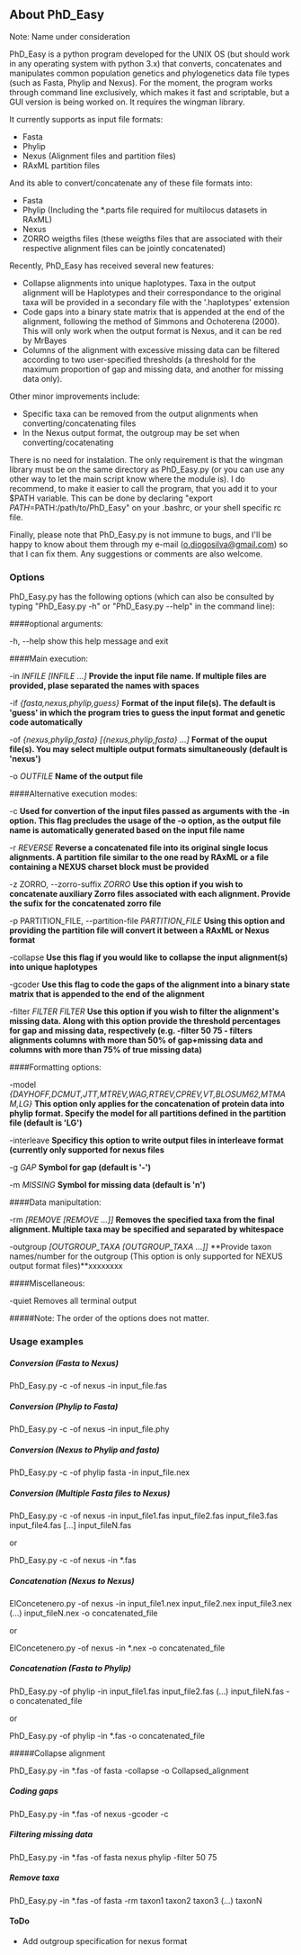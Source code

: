 ## About PhD_Easy

Note: Name under consideration

PhD_Easy is a python program developed for the UNIX OS (but should work in any operating system with python 3.x) that converts, concatenates and manipulates common population genetics and phylogenetics data file types (such as Fasta, Phylip and Nexus). For the moment, the program works through command line exclusively, which makes it fast and scriptable, but a GUI version is being worked on. It requires the wingman library.

It currently supports as input file formats:

- Fasta
- Phylip
- Nexus (Alignment files and partition files)
- RAxML partition files

And its able to convert/concatenate any of these file formats into:

- Fasta
- Phylip (Including the *.parts file required for multilocus datasets in RAxML)
- Nexus
- ZORRO weigths files (these weigths files that are associated with their respective alignment files can be jointly concatenated)

Recently, PhD_Easy has received several new features:

- Collapse alignments into unique haplotypes. Taxa in the output alignment will be Haplotypes and their correspondance to the original taxa will be provided in a secondary file with the '.haplotypes' extension
- Code gaps into a binary state matrix that is appended at the end of the alignment, following the method of Simmons and Ochoterena (2000). This will only work when the output format is Nexus, and it can be red by MrBayes
- Columns of the alignment with excessive missing data can be filtered according to two user-specified thresholds (a threshold for the maximum proportion of gap and missing data, and another for missing data only).

Other minor improvements include:

- Specific taxa can be removed from the output alignments when converting/concatenating files
- In the Nexus output format, the outgroup may be set when converting/cocatenating 

There is no need for instalation. The only requirement is that the wingman library must be on the same directory as PhD_Easy.py (or you can use any other way to let the main script know where the module is). I do recommend, to make it easier to call the program, that you add it to your $PATH variable. This can be done by declaring "export $PATH=$PATH:/path/to/PhD\_Easy" on your .bashrc, or your shell specific rc file.

Finally, please note that PhD\_Easy.py is not immune to bugs, and I'll be happy to know about them through my e-mail (o.diogosilva@gmail.com) so that I can fix them. Any suggestions or comments are also welcome.

### Options

PhD_Easy.py has the following options (which can also be consulted by typing "PhD_Easy.py -h" or "PhD_Easy.py --help" in the command line):

####optional arguments:

  -h, --help            show this help message and exit

####Main execution:

  -in *INFILE [INFILE ...]*
						**Provide the input file name. If multiple files are
                        provided, plase separated the names with spaces**
                        
  -if *{fasta,nexus,phylip,guess}*
                        **Format of the input file(s). The default is 'guess' in
                        which the program tries to guess the input format and
                        genetic code automatically**
                        
  -of *{nexus,phylip,fasta} [{nexus,phylip,fasta} ...]*
                        **Format of the ouput file(s). You may select multiple
                        output formats simultaneously (default is 'nexus')**
                        
  -o *OUTFILE*           **Name of the output file**

####Alternative execution modes:

  -c                    **Used for convertion of the input files passed as
                        arguments with the -in option. This flag precludes the
                        usage of the -o option, as the output file name is
                        automatically generated based on the input file name**

  -r *REVERSE*            **Reverse a concatenated file into its original single
                        locus alignments. A partition file similar to the one
                        read by RAxML or a file containing a NEXUS charset block must be provided**

  -z ZORRO, --zorro-suffix *ZORRO*
                        **Use this option if you wish to concatenate auxiliary
                        Zorro files associated with each alignment. Provide
                        the sufix for the concatenated zorro file**

  -p PARTITION_FILE, --partition-file *PARTITION_FILE*
                        **Using this option and providing the partition file
                        will convert it between a RAxML or Nexus format**

  -collapse            **Use this flag if you would like to collapse the input
                        alignment(s) into unique haplotypes**

  -gcoder               **Use this flag to code the gaps of the alignment into a
                        binary state matrix that is appended to the end of the
                        alignment**

  -filter *FILTER FILTER*
                        **Use this option if you wish to filter the alignment's
                        missing data. Along with this option provide the
                        threshold percentages for gap and missing data,
                        respectively (e.g. -filter 50 75 - filters alignments
                        columns with more than 50% of gap+missing data and
                        columns with more than 75% of true missing data)**



####Formatting options:

   -model *{DAYHOFF,DCMUT,JTT,MTREV,WAG,RTREV,CPREV,VT,BLOSUM62,MTMAM,LG}*
                        **This option only applies for the concatenation of
                        protein data into phylip format. Specify the model for
                        all partitions defined in the partition file (default
                        is 'LG')**

  -interleave           **Specificy this option to write output files in
                        interleave format (currently only supported for nexus
                        files**

  -g *GAP*                **Symbol for gap (default is '-')**

  -m *MISSING*            **Symbol for missing data (default is 'n')**


####Data manipultation:

  -rm *[REMOVE [REMOVE ...]]*
                        **Removes the specified taxa from the final alignment.
                        Multiple taxa may be specified and separated by
                        whitespace**
                        
  -outgroup *[OUTGROUP_TAXA [OUTGROUP_TAXA ...]]*
                        **Provide taxon names/number for the outgroup (This
                        option is only supported for NEXUS output format
                        files)**xxxxxxxx

####Miscellaneous:

  -quiet                Removes all terminal output

#####Note: The order of the options does not matter.
		
### Usage examples

##### Conversion (Fasta to Nexus)

PhD_Easy.py -c -of nexus -in input_file.fas

##### Conversion (Phylip to Fasta)

PhD_Easy.py -c -of nexus -in input_file.phy

##### Conversion (Nexus to Phylip and fasta)

PhD_Easy.py -c -of phylip fasta -in input_file.nex

##### Conversion (Multiple Fasta files to Nexus)

PhD_Easy.py -c -of nexus -in input_file1.fas input_file2.fas input_file3.fas input_file4.fas [...] input_fileN.fas

or

PhD_Easy.py -c -of nexus -in *.fas

##### Concatenation (Nexus to Nexus)

ElConcetenero.py -of nexus -in input_file1.nex input_file2.nex input_file3.nex (...) input_fileN.nex -o concatenated_file

or

ElConcetenero.py -of nexus -in *.nex -o concatenated_file

##### Concatenation (Fasta to Phylip)

PhD_Easy.py -of phylip -in input_file1.fas input_file2.fas (...) input_fileN.fas -o concatenated_file

or

PhD_Easy.py -of phylip -in *.fas -o concatenated_file

#####Collapse alignment 

PhD_Easy.py -in *.fas -of fasta -collapse -o Collapsed_alignment

##### Coding gaps

PhD_Easy.py -in *.fas -of nexus -gcoder -c 

##### Filtering missing data

PhD_Easy.py -in *.fas -of fasta nexus phylip -filter 50 75

##### Remove taxa

PhD_Easy.py -in *.fas -of fasta -rm taxon1 taxon2 taxon3 (...) taxonN

#### ToDo

- Add outgroup specification for nexus format